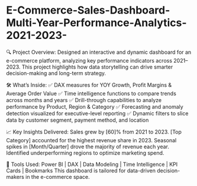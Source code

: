# E-Commerce-Sales-Dashboard-Multi-Year-Performance-Analytics-2021-2023-

🔍 Project Overview:
Designed an interactive and dynamic dashboard for an e-commerce platform, analyzing key performance indicators across 2021–2023. This project highlights how data storytelling can drive smarter decision-making and long-term strategy.

🛠️ What’s Inside:
✅ DAX measures for YOY Growth, Profit Margins & Average Order Value
✅ Time intelligence functions to compare trends across months and years
✅ Drill-through capabilities to analyze performance by Product, Region & Category
✅ Forecasting and anomaly detection visualized for executive-level reporting
✅ Dynamic filters to slice data by customer segment, payment method, and location

📈 Key Insights Delivered:
Sales grew by [60]% from 2021 to 2023.
[Top Category] accounted for the highest revenue share in 2023.
Seasonal spikes in [Month/Quarter] drove the majority of revenue each year.
Identified underperforming regions to optimize marketing spend.


🧠 Tools Used: Power BI | DAX | Data Modeling | Time Intelligence | KPI Cards | Bookmarks
This dashboard is tailored for data-driven decision-makers in the e-commerce space.
